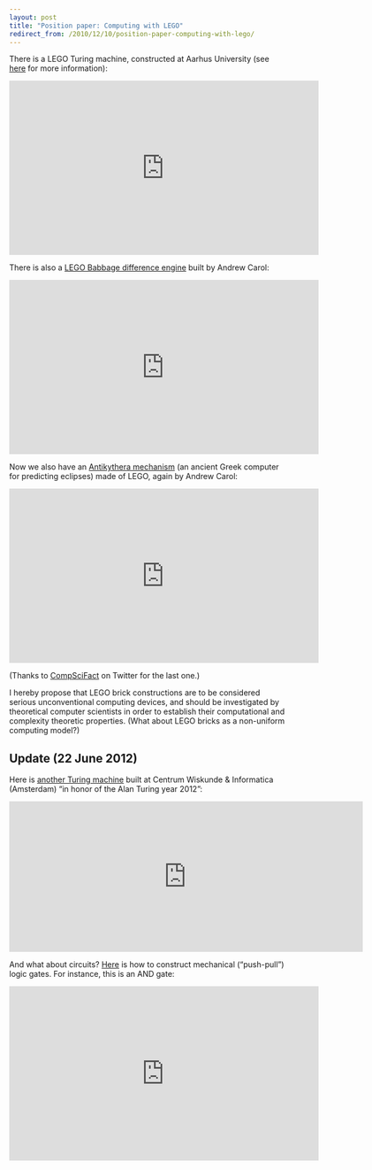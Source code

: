 ```yaml
---
layout: post
title: "Position paper: Computing with LEGO"
redirect_from: /2010/12/10/position-paper-computing-with-lego/
---
```


There is a LEGO Turing machine, constructed at Aarhus University (see <a href="http://legoofdoom.blogspot.com">here</a> for more information):

<iframe width="560" height="315" src="https://www.youtube.com/embed/cYw2ewoO6c4" frameborder="0" allowfullscreen></iframe>

There is also a <a href="http://acarol.woz.org/difference_engine.html">LEGO Babbage difference engine</a> built by Andrew Carol:

<iframe width="560" height="315" src="https://www.youtube.com/embed/i_u3hpYMySk" frameborder="0" allowfullscreen></iframe>

Now we also have an <a href="http://acarol.woz.org/antikythera_mechanism.html">Antikythera mechanism</a> (an ancient Greek computer for predicting eclipses) made of LEGO, again by Andrew Carol:

<iframe width="560" height="315" src="https://www.youtube.com/embed/RLPVCJjTNgk" frameborder="0" allowfullscreen></iframe>

(Thanks to <a href="http://twitter.com/CompSciFact">CompSciFact</a> on Twitter for the last one.)

I hereby propose that LEGO brick constructions are to be considered serious unconventional computing devices, and should be investigated by theoretical computer scientists in order to establish their computational and complexity theoretic properties. (What about LEGO bricks as a non-uniform computing model?)

Update (22 June 2012)
---------------------

Here is <a href="http://www.legoturingmachine.org">another Turing machine</a> built at Centrum Wiskunde & Informatica (Amsterdam) “in honor of the Alan Turing year 2012”:

<iframe src="https://player.vimeo.com/video/44202270" width="640" height="272" frameborder="0" webkitallowfullscreen mozallowfullscreen allowfullscreen></iframe>

And what about circuits? <a href="http://goldfish.ikaruga.co.uk/logic.html">Here</a> is how to construct mechanical (“push-pull”) logic gates. For instance, this is an AND gate:

<iframe width="560" height="315" src="https://www.youtube.com/embed/E_i6TEFWbtw" frameborder="0" allowfullscreen></iframe>
